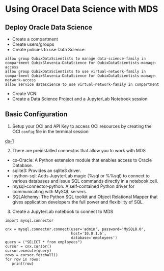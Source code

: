 # Using Oracel Data Science with MDS

## Deploy Oracle Data Science

* Create a compartment
* Create users/groups
* Create policies to use Data Science

```
allow group QubixDataScientists to manage data-science-family in compartment QubixSlovenia-DataScience for QubixDataScientists-manage-access
allow group QubixDataScientists to use virtual-network-family in compartment QubixSlovenia-DataScience for QubixDataScientists-manage-network-access
allow service datascience to use virtual-network-family in compartment
```

* Create VCN
* Create a Data Science Project and a JupyterLab Notebook session

## Basic Configuration

1. Setup your OCI and API Key to access OCI resources by creating the OCI ``config`` file in the terminal session

[ds-1](img/DS-1.jpg)

2. There are preinstalled connectos that allow you to work with MDS
* cx-Oracle: A Python extension module that enables access to Oracle Database.
* sqlite3: Provides an sqlite3 driver.
* ipython-sql: Adds JupyterLab magic (%sql or %%sql) to connect to various databases and issue SQL commands directly in a notebook cell.
* mysql-connector-python: A self-contained Python driver for communicating with MySQL servers.
* SQLAlchemy: The Python SQL toolkit and Object Relational Mapper that gives application developers the full power and flexibility of SQL.

3. Create a JupyterLab notebook to connect to MDS

```
import mysql.connector

cnx = mysql.connector.connect(user='admin', password='MySQL8.0',
                              host='10.0.1.6',
                              database='employees')
query = ("SELECT * from employees")
cursor = cnx.cursor()
cursor.execute(query)
rows = cursor.fetchall()
for row in rows:
   print(row)
```
